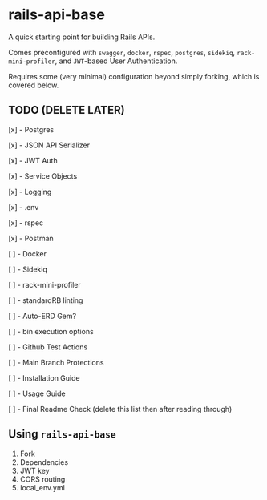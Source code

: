 # rails-api-base
A quick starting point for building Rails APIs. 

Comes preconfigured with `swagger`, `docker`, `rspec`, `postgres`, `sidekiq`, `rack-mini-profiler`, and `JWT`-based User Authentication. 

Requires some (very minimal) configuration beyond simply forking, which is covered below.

## TODO (DELETE LATER)
[x] - Postgres

[x] - JSON API Serializer

[x] - JWT Auth

[x] - Service Objects

[x] - Logging

[x] -  .env

[x] - rspec

[x] - Postman

[ ] - Docker

[ ] - Sidekiq

[ ] - rack-mini-profiler

[ ] - standardRB linting

[ ] - Auto-ERD Gem?

[ ] - bin execution options

[ ] - Github Test Actions

[ ] - Main Branch Protections

[ ] - Installation Guide

[ ] - Usage Guide

[ ] - Final Readme Check (delete this list then after reading through)

## Using `rails-api-base`
1. Fork
1. Dependencies
1. JWT key
1. CORS routing
1. local_env.yml
